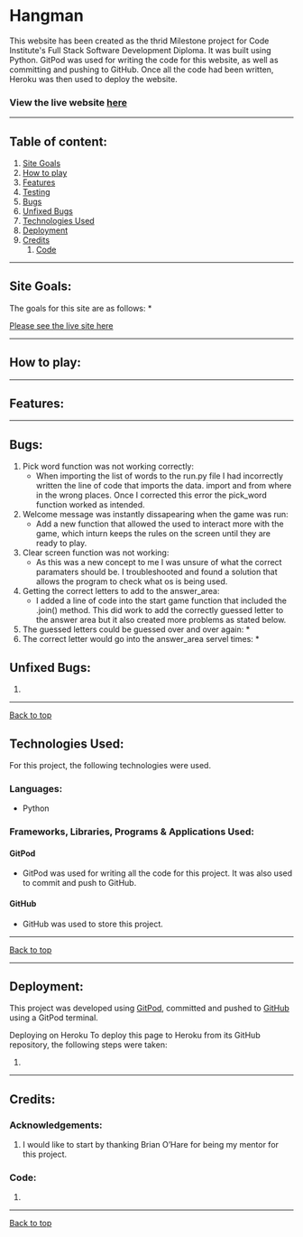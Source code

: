 # Hangman 

This website has been created as the thrid Milestone project for Code Institute's Full Stack Software Development Diploma. It was built using Python. GitPod was used for writing the code for this website, as well as committing and pushing to GitHub. Once all the code had been written, Heroku was then used to deploy the website. 


### View the live website [here]()
***



## Table of content: 
 1. [Site Goals](#Site-Goals)
 1. [How to play](#How-to-play)
 1. [Features](#Features)
 1. [Testing](#Testing)
 1. [Bugs](#Bugs)
 1. [Unfixed Bugs](#Unfixed-bugs)
 1. [Technologies Used](#Technologies-Used)
 1. [Deployment](#Deployment)
 1. [Credits](#Credits)
      1. [Code](#Code)
***
  

## Site Goals:

The goals for this site are as follows:
* 

[Please see the live site here]()

*** 

## How to play:

***

## Features:

***

## Bugs:
1. Pick word function was not working correctly:
      * When importing the list of words to the run.py file I had incorrectly written the line of code that imports the data. import and from where in the wrong places. Once I corrected this error the pick_word function worked as intended. 
1. Welcome message was instantly dissapearing when the game was run:
      * Add a new function that allowed the used to interact more with the game, which inturn keeps the rules on the screen until they are ready to play. 
1.  Clear screen function was not working:
      * As this was a new concept to me I was unsure of what the correct paramaters should be. I troubleshooted and found a solution that allows the program to check what os is being used. 
1. Getting the correct letters to add to the answer_area:
      * I added a line of code into the start game function that included the .join() method. This did work to add the correctly guessed letter to the answer area but it also created more problems as stated below.  
1. The guessed letters could be guessed over and over again:
      * 
1. The correct letter would go into the answer_area servel times:
      * 

## Unfixed Bugs: 
1. 
***
[Back to top](#Hangman) 

## Technologies Used:
For this project, the following technologies were used.  

### Languages:
* Python

### Frameworks, Libraries, Programs & Applications Used:

#### GitPod
* GitPod was used for writing all the code for this project. It was also used to commit and push to GitHub.  

#### GitHub 
* GitHub was used to store this project.

*** 
[Back to top](#Hangman)



***
## Deployment:
This project was developed using [GitPod](https://gitpod.io/), committed and pushed to [GitHub](https://github.com/) using a GitPod terminal.

Deploying on Heroku
To deploy this page to Heroku from its GitHub repository, the following steps were taken:

1. 

***
## Credits:

### Acknowledgements:

1. I would like to start by thanking Brian O’Hare for being my mentor for this project. 

### Code:

1. 

*** 
[Back to top](#Hangman) 